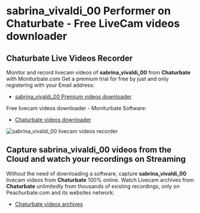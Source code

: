 # sabrina_vivaldi_00 Performer on Chaturbate - Free LiveCam videos downloader

## Chaturbate Live Videos Recorder

Monitor and record livecam videos of **sabrina_vivaldi_00** from **Chaturbate** with Moniturbate.com
Get a premium trial for free by just and only registering with your Email address:
* [sabrina_vivaldi_00 Premium videos downloader](https://moniturbate.com/request-demo-licence-key.html)

Free livecam videos downloader - Moniturbate Software:
* [Chaturbate videos downloader](https://moniturbate.com/moniturbate-download-software.html)

![sabrina_vivaldi_00 livecam videos recorder](https://peachurnet.com/templates/moniturbate-software.png)


## Capture sabrina_vivaldi_00 videos from the Cloud and watch your recordings on Streaming

Without the need of downloading a software, capture **sabrina_vivaldi_00** livecam videos from **Chaturbate** 100% online.
Watch Livecam archives from **Chaturbate** unlimitedly from thousands of existing recordings, only on Peachurbate.com and its websites network:
* [Chaturbate videos archives](https://peachurnet.com/)